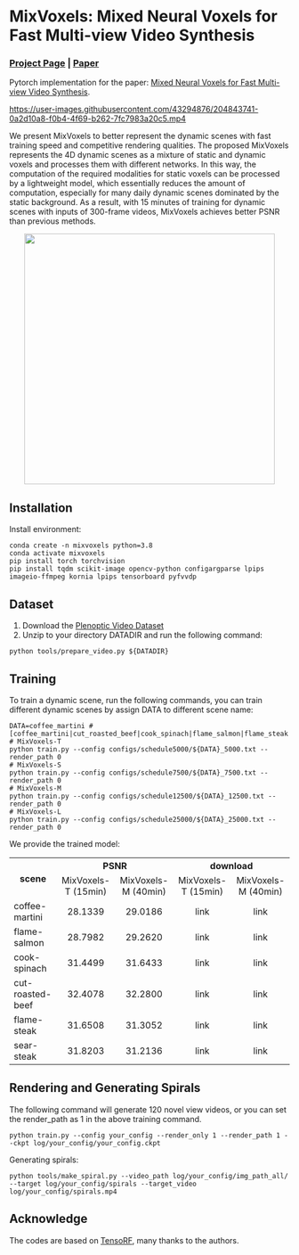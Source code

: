 # MixVoxels: Mixed Neural Voxels for Fast Multi-view Video Synthesis
### [Project Page]()  |  [Paper]()

Pytorch implementation for the paper: [Mixed Neural Voxels for Fast Multi-view Video Synthesis](). 

https://user-images.githubusercontent.com/43294876/204843741-0a2d10a8-f0b4-4f69-b262-7fc7983a20c5.mp4

We present MixVoxels to better represent the dynamic scenes with fast training speed and competitive rendering qualities. 
The proposed MixVoxels represents the 4D dynamic scenes as a mixture of static and dynamic voxels and processes them with different networks. 
In this way, the computation of the required modalities for static voxels can be processed by a lightweight model, 
which essentially reduces the amount of computation, 
especially for many daily dynamic scenes dominated by the static background. 
As a result, with 15 minutes of training for dynamic scenes with inputs of 300-frame videos, MixVoxels achieves better PSNR than previous methods.

<div align="center">
<img src="resources/mixvoxels.png" width="450" align="center"/>
</div>

## Installation

Install environment:
```
conda create -n mixvoxels python=3.8
conda activate mixvoxels
pip install torch torchvision
pip install tqdm scikit-image opencv-python configargparse lpips imageio-ffmpeg kornia lpips tensorboard pyfvvdp
```

## Dataset
1. Download the [Plenoptic Video Dataset](https://github.com/facebookresearch/Neural_3D_Video)
2. Unzip to your directory DATADIR and run the following command:
  ```
  python tools/prepare_video.py ${DATADIR}
  ```

## Training

To train a dynamic scene, run the following commands, you can train different dynamic scenes by assign DATA to different scene name:
```
DATA=coffee_martini # [coffee_martini|cut_roasted_beef|cook_spinach|flame_salmon|flame_steak|sear_steak]
# MixVoxels-T
python train.py --config configs/schedule5000/${DATA}_5000.txt --render_path 0
# MixVoxels-S
python train.py --config configs/schedule7500/${DATA}_7500.txt --render_path 0
# MixVoxels-M
python train.py --config configs/schedule12500/${DATA}_12500.txt --render_path 0
# MixVoxels-L
python train.py --config configs/schedule25000/${DATA}_25000.txt --render_path 0
```

We provide the trained model:

<div align="center">
<table width="600">
<tr>
    <th rowspan="2">scene</th>
    <th colspan="2">PSNR</th>
    <th colspan="2">download</th>
</tr>
<tr>
<td style="text-align: center">MixVoxels-T (15min)</td>
<td style="text-align: center">MixVoxels-M (40min)</td>
<td style="text-align: center">MixVoxels-T (15min)</td>
<td style="text-align: center">MixVoxels-M (40min)</td>
</tr>
<tr>
<td>coffee-martini</td>
<td style="text-align: center">28.1339</td>
<td style="text-align: center">29.0186</td>
<td style="text-align: center">link</td>
<td style="text-align: center">link</td>
</tr>
<tr>
<td>flame-salmon</td>
<td style="text-align: center">28.7982</td>
<td style="text-align: center">29.2620</td>
<td style="text-align: center">link</td>
<td style="text-align: center">link</td>
</tr>
<tr>
<td>cook-spinach</td>
<td style="text-align: center">31.4499</td>
<td style="text-align: center">31.6433</td>
<td style="text-align: center">link</td>
<td style="text-align: center">link</td>
</tr>
<tr>
<td>cut-roasted-beef</td>
<td style="text-align: center">32.4078</td>
<td style="text-align: center">32.2800</td>
<td style="text-align: center">link</td>
<td style="text-align: center">link</td>
</tr>
<tr>
<td>flame-steak</td>
<td style="text-align: center">31.6508</td>
<td style="text-align: center">31.3052</td>
<td style="text-align: center">link</td>
<td style="text-align: center">link</td>
</tr>
<tr>
<td>sear-steak</td>
<td style="text-align: center">31.8203</td>
<td style="text-align: center">31.2136</td>
<td style="text-align: center">link</td>
<td style="text-align: center">link</td>
</tr>

</table>
</div>

## Rendering and Generating Spirals
The following command will generate 120 novel view videos, or you can set the render_path as 1 in the above training command.
```
python train.py --config your_config --render_only 1 --render_path 1 --ckpt log/your_config/your_config.ckpt
```
Generating spirals:
```
python tools/make_spiral.py --video_path log/your_config/img_path_all/ --target log/your_config/spirals --target_video log/your_config/spirals.mp4
```


[//]: # (## Citation)
[//]: # (If you find our code or paper helps, please consider citing:)
[//]: # (```)
[//]: # ()
[//]: # (```)

## Acknowledge
The codes are based on [TensoRF](https://github.com/apchenstu/TensoRF), many thanks to the authors. 